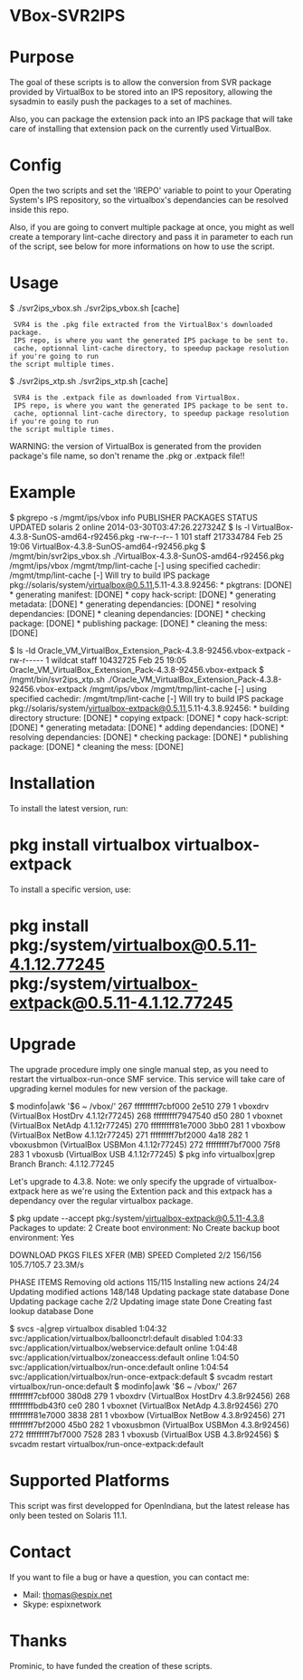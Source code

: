 VBox-SVR2IPS
============

Purpose
========

The goal of these scripts is to allow the conversion from SVR package provided by VirtualBox to be stored into an IPS
repository, allowing the sysadmin to easily push the packages to a set of machines.

Also, you can package the extension pack into an IPS package that will take care of installing that extension pack
on the currently used VirtualBox.

Config
======

Open the two scripts and set the 'IREPO' variable to point to your Operating System's IPS repository, so the
virtualbox's dependancies can be resolved inside this repo.

Also, if you are going to convert multiple package at once, you might as well create a temporary lint-cache
directory and pass it in parameter to each run of the script, see below for more informations on how
to use the script.

Usage
======

$ ./svr2ips_vbox.sh
./svr2ips_vbox.sh <SVR4> <IPS repo> [cache]

	 SVR4 is the .pkg file extracted from the VirtualBox's downloaded package.
	 IPS repo, is where you want the generated IPS package to be sent to.
	 cache, optionnal lint-cache directory, to speedup package resolution if you're going to run
	the script multiple times.

$ ./svr2ips_xtp.sh 
./svr2ips_xtp.sh <XTP> <IPS repo> [cache]

	 SVR4 is the .extpack file as downloaded from VirtualBox.
	 IPS repo, is where you want the generated IPS package to be sent to.
	 cache, optionnal lint-cache directory, to speedup package resolution if you're going to run
	the script multiple times.

WARNING: the version of VirtualBox is generated from the providen package's file name, so don't rename
the .pkg or .extpack file!!

Example
=======

$ pkgrepo -s /mgmt/ips/vbox info
PUBLISHER PACKAGES STATUS           UPDATED
solaris   2        online           2014-03-30T03:47:26.227324Z
$ ls -l VirtualBox-4.3.8-SunOS-amd64-r92456.pkg 
-rw-r--r--   1 101      staff    217334784 Feb 25 19:06 VirtualBox-4.3.8-SunOS-amd64-r92456.pkg
$ /mgmt/bin/svr2ips_vbox.sh ./VirtualBox-4.3.8-SunOS-amd64-r92456.pkg /mgmt/ips/vbox /mgmt/tmp/lint-cache
[-] using specified cachedir: /mgmt/tmp/lint-cache
[-] Will try to build IPS package pkg://solaris/system/virtualbox@0.5.11,5.11-4.3.8.92456:
        * pkgtrans: [DONE]
        * generating manifest: [DONE]
        * copy hack-script: [DONE]
        * generating metadata: [DONE]
        * generating dependancies: [DONE]
        * resolving dependancies: [DONE]
        * cleaning dependancies: [DONE]
        * checking package: [DONE]
        * publishing package: [DONE]
        * cleaning the mess: [DONE]

$ ls -ld Oracle_VM_VirtualBox_Extension_Pack-4.3.8-92456.vbox-extpack 
-rw-r-----   1 wildcat  staff    10432725 Feb 25 19:05 Oracle_VM_VirtualBox_Extension_Pack-4.3.8-92456.vbox-extpack
$ /mgmt/bin/svr2ips_xtp.sh ./Oracle_VM_VirtualBox_Extension_Pack-4.3.8-92456.vbox-extpack /mgmt/ips/vbox /mgmt/tmp/lint-cache
[-] using specified cachedir: /mgmt/tmp/lint-cache
[-] Will try to build IPS package pkg://solaris/system/virtualbox-extpack@0.5.11,5.11-4.3.8.92456:
        * building directory structure: [DONE]
        * copying extpack: [DONE]
        * copy hack-script: [DONE]
        * generating metadata: [DONE]
        * adding dependancies: [DONE]
        * resolving dependancies: [DONE]
        * checking package: [DONE]
        * publishing package: [DONE]
        * cleaning the mess: [DONE]



Installation
============

To install the latest version, run:

# pkg install virtualbox virtualbox-extpack

To install a specific version, use:

# pkg install pkg:/system/virtualbox@0.5.11-4.1.12.77245 pkg:/system/virtualbox-extpack@0.5.11-4.1.12.77245

Upgrade
=======

The upgrade procedure imply one single manual step, as you need to restart the virtualbox-run-once SMF service.
This service will take care of upgrading kernel modules for new version of the package.

$  modinfo|awk '$6 ~ /vbox/'
267 fffffffff7cbf000  2e510 279   1  vboxdrv (VirtualBox HostDrv 4.1.12r77245)
268 fffffffff7947540    d50 280   1  vboxnet (VirtualBox NetAdp 4.1.12r77245)
270 fffffffff81e7000   3bb0 281   1  vboxbow (VirtualBox NetBow 4.1.12r77245)
271 fffffffff7bf2000   4a18 282   1  vboxusbmon (VirtualBox USBMon 4.1.12r77245)
272 fffffffff7bf7000   75f8 283   1  vboxusb (VirtualBox USB 4.1.12r77245)
$ pkg info virtualbox|grep Branch
        Branch: 4.1.12.77245

Let's upgrade to 4.3.8. Note: we only specify the upgrade of virtualbox-extpack here as we're using the Extention pack and this extpack
has a dependancy over the regular virtualbox package.

$ pkg update --accept pkg:/system/virtualbox-extpack@0.5.11-4.3.8
            Packages to update:   2
       Create boot environment:  No
Create backup boot environment: Yes

DOWNLOAD                                PKGS         FILES    XFER (MB)   SPEED
Completed                                2/2       156/156  105.7/105.7 23.3M/s

PHASE                                          ITEMS
Removing old actions                         115/115
Installing new actions                         24/24
Updating modified actions                    148/148
Updating package state database                 Done 
Updating package cache                           2/2 
Updating image state                            Done 
Creating fast lookup database                   Done 

$ svcs -a|grep virtualbox
disabled        1:04:32 svc:/application/virtualbox/balloonctrl:default
disabled        1:04:33 svc:/application/virtualbox/webservice:default
online          1:04:48 svc:/application/virtualbox/zoneaccess:default
online          1:04:50 svc:/application/virtualbox/run-once:default
online          1:04:54 svc:/application/virtualbox/run-once-extpack:default
$ svcadm restart virtualbox/run-once:default
$  modinfo|awk '$6 ~ /vbox/'
267 fffffffff7cbf000  380d8 279   1  vboxdrv (VirtualBox HostDrv 4.3.8r92456)
268 fffffffffbdb43f0    ce0 280   1  vboxnet (VirtualBox NetAdp 4.3.8r92456)
270 fffffffff81e7000   3838 281   1  vboxbow (VirtualBox NetBow 4.3.8r92456)
271 fffffffff7bf2000   45b0 282   1  vboxusbmon (VirtualBox USBMon 4.3.8r92456)
272 fffffffff7bf7000   7528 283   1  vboxusb (VirtualBox USB 4.3.8r92456)
$ svcadm restart virtualbox/run-once-extpack:default




Supported Platforms
====================

This script was first developped for OpenIndiana, but the latest release has only been tested on Solaris 11.1.

Contact
=======

If you want to file a bug or have a question, you can contact me:

  * Mail: thomas@espix.net
  * Skype: espixnetwork


Thanks
======

Prominic, to have funded the creation of these scripts.
